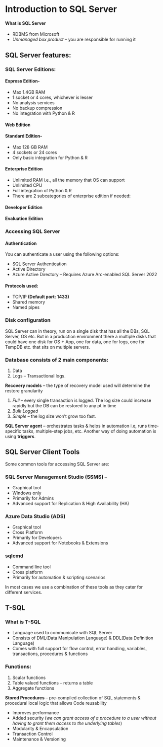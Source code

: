 # Introduction to SQL Server
#### What is SQL Server
- RDBMS from Microsoft
- *Unmanaged box product* – you are responsible for running it

## SQL Server features:

### SQL Server Editions:
#### Express Edition-
- Max 1.4GB RAM
- 1 socket or 4 cores, whichever is lesser
- No analysis services
- No backup compression
- No integration with Python & R
#### Web Edition
#### Standard Edition-
- Max 128 GB RAM
- 4 sockets or 24 cores
- Only basic integration for Python & R
#### Enterprise Edition
- Unlimited RAM i.e., all the memory that OS can support
- Unlimited CPU
- Full integration of Python & R
- There are 2 subcategories of enterprise edition if needed:
#### Developer Edition
#### Evaluation Edition

### Accessing SQL Server
#### Authentication
You can authenticate a user using the following options:
- SQL Server Authentication
- Active Directory
- Azure Active Directory – Requires Azure Arc-enabled SQL Server 2022
#### Protocols used:
- TCP/IP **(Default port: 1433)**
- Shared memory
- Named pipes

### Disk configuration
SQL Server can in theory, run on a single disk that has all the DBs, SQL Server, OS etc. But in a production environment there a multiple disks that could have one disk for OS + App, one for data, one for logs, one for TempDB etc. that sits on multiple servers. 

### Database consists of 2 main components:
1. Data
2. Logs – Transactional logs. 

**Recovery models** – the type of recovery model used will determine the restore granularity
1. *Full* – every single transaction is logged. The log size could increase rapidly but the DB can be restored to any pt in time
2. *Bulk Logged*
3. *Simple* – the log size won’t grow too fast.

**SQL Server agent** – orchestrates tasks & helps in automation i.e, runs time-specific tasks, multiple-step jobs, etc.
Another way of doing automation is using **triggers**.

## SQL Server Client Tools
Some common tools for accessing SQL Server are:
### SQL Server Management Studio (SSMS) – 
- Graphical tool
- Windows only
- Primarily for Admins
- Advanced support for Replication & High Availability (HA)

### Azure Data Studio (ADS)
- Graphical tool
- Cross Platform
- Primarily for Developers
- Advanced support for Notebooks & Extensions

### sqlcmd
- Command line tool
- Cross platform
- Primarily for automation & scripting scenarios

In most cases we use a combination of these tools as they cater for different services.

## T-SQL
### What is T-SQL
- Language used to communicate with SQL Server
- Consists of DML(Data Manipulation Language) & DDL(Data Definition Language)
- Comes with full support for flow control, error handling, variables, transactions, procedures & functions

### Functions:
1. Scalar functions
2. Table valued functions – returns a table
3. Aggregate functions

**Stored Procedures** – pre-compiled collection of SQL statements & procedural local logic that allows Code reusability
- Improves performance
- Added security (*we can grant access of a procedure to a user without having to grant them access to the underlying tables*)
- Modularity & Encapsulation
- Transaction Control
- Maintenance & Versioning

